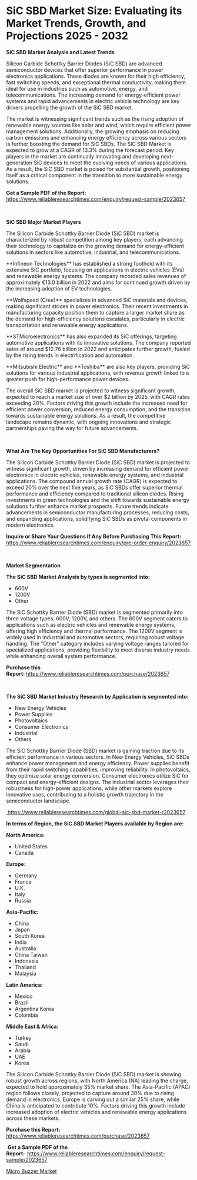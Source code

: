 <p><h1>SiC SBD Market Size: Evaluating its Market Trends, Growth, and Projections 2025 - 2032</h1></p><p><strong>SiC SBD Market Analysis and Latest Trends</strong></p>
<p><p>Silicon Carbide Schottky Barrier Diodes (SiC SBD) are advanced semiconductor devices that offer superior performance in power electronics applications. These diodes are known for their high efficiency, fast switching speeds, and exceptional thermal conductivity, making them ideal for use in industries such as automotive, energy, and telecommunications. The increasing demand for energy-efficient power systems and rapid advancements in electric vehicle technology are key drivers propelling the growth of the SiC SBD market.</p><p>The market is witnessing significant trends such as the rising adoption of renewable energy sources like solar and wind, which require efficient power management solutions. Additionally, the growing emphasis on reducing carbon emissions and enhancing energy efficiency across various sectors is further boosting the demand for SiC SBDs. The SiC SBD Market is expected to grow at a CAGR of 13.3% during the forecast period. Key players in the market are continually innovating and developing next-generation SiC devices to meet the evolving needs of various applications. As a result, the SiC SBD market is poised for substantial growth, positioning itself as a critical component in the transition to more sustainable energy solutions.</p></p>
<p><strong>Get a Sample PDF of the Report:&nbsp;</strong> <a href="https://www.reliableresearchtimes.com/enquiry/request-sample/2023657?utm_campaign=2179&utm_medium=2&utm_source=Github&utm_content=ia&utm_term=11022025&utm_id=sic-sbd">https://www.reliableresearchtimes.com/enquiry/request-sample/2023657</a></p>
<p>&nbsp;</p>
<p><strong>SiC SBD Major Market Players</strong></p>
<p><p>The Silicon Carbide Schottky Barrier Diode (SiC SBD) market is characterized by robust competition among key players, each advancing their technology to capitalize on the growing demand for energy-efficient solutions in sectors like automotive, industrial, and telecommunications.</p><p>**Infineon Technologies** has established a strong foothold with its extensive SiC portfolio, focusing on applications in electric vehicles (EVs) and renewable energy systems. The company recorded sales revenues of approximately €13.0 billion in 2022 and aims for continued growth driven by the increasing adoption of EV technologies.</p><p>**Wolfspeed (Cree)** specializes in advanced SiC materials and devices, making significant strides in power electronics. Their recent investments in manufacturing capacity position them to capture a larger market share as the demand for high-efficiency solutions escalates, particularly in electric transportation and renewable energy applications.</p><p>**STMicroelectronics** has also expanded its SiC offerings, targeting automotive applications with its innovative solutions. The company reported sales of around $12.76 billion in 2022 and anticipates further growth, fueled by the rising trends in electrification and automation.</p><p>**Mitsubishi Electric** and **Toshiba** are also key players, providing SiC solutions for various industrial applications, with revenue growth linked to a greater push for high-performance power devices.</p><p>The overall SiC SBD market is projected to witness significant growth, expected to reach a market size of over $2 billion by 2025, with CAGR rates exceeding 20%. Factors driving this growth include the increased need for efficient power conversion, reduced energy consumption, and the transition towards sustainable energy solutions. As a result, the competitive landscape remains dynamic, with ongoing innovations and strategic partnerships paving the way for future advancements.</p></p>
<p>&nbsp;</p>
<p><strong>What Are The Key Opportunities For SiC SBD Manufacturers?</strong></p>
<p><p>The Silicon Carbide Schottky Barrier Diode (SiC SBD) market is projected to witness significant growth, driven by increasing demand for efficient power electronics in electric vehicles, renewable energy systems, and industrial applications. The compound annual growth rate (CAGR) is expected to exceed 20% over the next five years, as SiC SBDs offer superior thermal performance and efficiency compared to traditional silicon diodes. Rising investments in green technologies and the shift towards sustainable energy solutions further enhance market prospects. Future trends indicate advancements in semiconductor manufacturing processes, reducing costs, and expanding applications, solidifying SiC SBDs as pivotal components in modern electronics.</p></p>
<p><strong>Inquire or Share Your Questions If Any Before Purchasing This Report:</strong> <a href="https://www.reliableresearchtimes.com/enquiry/pre-order-enquiry/2023657?utm_campaign=2179&utm_medium=2&utm_source=Github&utm_content=ia&utm_term=11022025&utm_id=sic-sbd">https://www.reliableresearchtimes.com/enquiry/pre-order-enquiry/2023657</a></p>
<p>&nbsp;</p>
<p><strong>Market Segmentation</strong></p>
<p><strong>The SiC SBD Market Analysis by types is segmented into:</strong></p>
<p><ul><li>600V</li><li>1200V</li><li>Other</li></ul></p>
<p><p>The SiC Schottky Barrier Diode (SBD) market is segmented primarily into three voltage types: 600V, 1200V, and others. The 600V segment caters to applications such as electric vehicles and renewable energy systems, offering high efficiency and thermal performance. The 1200V segment is widely used in industrial and automotive sectors, requiring robust voltage handling. The "Other" category includes varying voltage ranges tailored for specialized applications, providing flexibility to meet diverse industry needs while enhancing overall system performance.</p></p>
<p><strong>Purchase this Report:&nbsp;</strong><a href="https://www.reliableresearchtimes.com/purchase/2023657?utm_campaign=2179&utm_medium=2&utm_source=Github&utm_content=ia&utm_term=11022025&utm_id=sic-sbd">https://www.reliableresearchtimes.com/purchase/2023657</a></p>
<p>&nbsp;</p>
<p><strong>The SiC SBD Market Industry Research by Application is segmented into:</strong></p>
<p><ul><li>New Energy Vehicles</li><li>Power Supplies</li><li>Photovoltaics</li><li>Consumer Electronics</li><li>Industrial</li><li>Others</li></ul></p>
<p><p>The SiC Schottky Barrier Diode (SBD) market is gaining traction due to its efficient performance in various sectors. In New Energy Vehicles, SiC SBDs enhance power management and energy efficiency. Power supplies benefit from their rapid switching capabilities, improving reliability. In photovoltaics, they optimize solar energy conversion. Consumer electronics utilize SiC for compact and energy-efficient designs. The industrial sector leverages their robustness for high-power applications, while other markets explore innovative uses, contributing to a holistic growth trajectory in the semiconductor landscape.</p></p>
<p><a href="https://www.reliableresearchtimes.com/global-sic-sbd-market-r2023657?utm_campaign=2179&utm_medium=2&utm_source=Github&utm_content=ia&utm_term=11022025&utm_id=sic-sbd">&nbsp;https://www.reliableresearchtimes.com/global-sic-sbd-market-r2023657</a></p>
<p><strong>In terms of Region, the SiC SBD Market Players available by Region are:</strong></p>
<p>
    <p> <strong> North America: </strong>
        <ul>
            <li>United States</li>
            <li>Canada</li>
        </ul>
        </p> 
    <p> <strong> Europe: </strong>
        <ul>
            <li>Germany</li>
            <li>France</li>
            <li>U.K.</li>
            <li>Italy</li>
            <li>Russia</li>
        </ul>
        </p> 
    <p> <strong> Asia-Pacific: </strong>
        <ul>
            <li>China</li>
            <li>Japan</li>
            <li>South Korea</li>
            <li>India</li>
            <li>Australia</li>
            <li>China Taiwan</li>
            <li>Indonesia</li>
            <li>Thailand</li>
            <li>Malaysia</li>
        </ul>
        </p> 
    <p> <strong> Latin America: </strong>
        <ul>
            <li>Mexico</li>
            <li>Brazil</li>
            <li>Argentina Korea</li>
            <li>Colombia</li>
        </ul>
        </p> 
    <p> <strong> Middle East & Africa: </strong>
        <ul>
            <li>Turkey</li>
            <li>Saudi</li>
            <li>Arabia</li>
            <li>UAE</li>
            <li>Korea</li>
        </ul>
    </p>
    </p>
<p><p>The Silicon Carbide Schottky Barrier Diode (SiC SBD) market is showing robust growth across regions, with North America (NA) leading the charge, expected to hold approximately 35% market share. The Asia-Pacific (APAC) region follows closely, projected to capture around 30% due to rising demand in electronics. Europe is carving out a similar 25% share, while China is anticipated to contribute 10%. Factors driving this growth include increased adoption of electric vehicles and renewable energy applications across these markets.</p></p>
<p><strong>Purchase this Report: </strong><a href="https://www.reliableresearchtimes.com/purchase/2023657?utm_campaign=2179&utm_medium=2&utm_source=Github&utm_content=ia&utm_term=11022025&utm_id=sic-sbd">https://www.reliableresearchtimes.com/purchase/2023657</a></p>
<p>&nbsp;<strong>Get a Sample PDF of the Report:&nbsp;&nbsp;</strong><a href="https://www.reliableresearchtimes.com/enquiry/request-sample/2023657?utm_campaign=2179&utm_medium=2&utm_source=Github&utm_content=ia&utm_term=11022025&utm_id=sic-sbd">https://www.reliableresearchtimes.com/enquiry/request-sample/2023657</a></p>
<p><strong></strong></p>
<p><p><a href="https://github.com/gerdabatiskzv9/Market-Research-Report-List-1/blob/main/micro-buzzer-market.md?utm_campaign=2179&utm_medium=2&utm_source=Github&utm_content=ia&utm_term=11022025&utm_id=sic-sbd">Micro Buzzer Market</a></p></p>